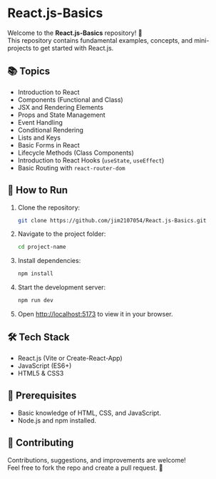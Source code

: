 # React.js-Basics

Welcome to the **React.js-Basics** repository! 👋  
This repository contains fundamental examples, concepts, and mini-projects to get started with React.js.

## 📚 Topics
- Introduction to React
- Components (Functional and Class)
- JSX and Rendering Elements
- Props and State Management
- Event Handling
- Conditional Rendering
- Lists and Keys
- Basic Forms in React
- Lifecycle Methods (Class Components)
- Introduction to React Hooks (`useState`, `useEffect`)
- Basic Routing with `react-router-dom`

## 🚀 How to Run
1. Clone the repository:
   ```bash
   git clone https://github.com/jim2107054/React.js-Basics.git
   ```
2. Navigate to the project folder:
   ```bash
   cd project-name
   ```
3. Install dependencies:
   ```bash
   npm install
   ```
3. Start the development server:
   ```bash
   npm run dev
   ```
5. Open [http://localhost:5173](http://localhost:5173) to view it in your browser.

## 🛠 Tech Stack
- React.js (Vite or Create-React-App)
- JavaScript (ES6+)
- HTML5 & CSS3

## 📌 Prerequisites
- Basic knowledge of HTML, CSS, and JavaScript.
- Node.js and npm installed.

## 🤝 Contributing
Contributions, suggestions, and improvements are welcome!  
Feel free to fork the repo and create a pull request. 🚀
